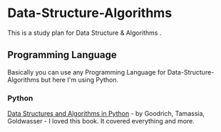 # Data-Structure-Algorithms
This is a study plan for Data Structure &amp; Algorithms .

## Programming Language 
Basically you can use any Programming Language  for Data-Structure-Algorithms but here I'm using Python.

### Python

[Data Structures and Algorithms in Python](https://www.amazon.com/Structures-Algorithms-Python-Michael-Goodrich/dp/1118290275/)
    - by Goodrich, Tamassia, Goldwasser
    - I loved this book. It covered everything and more.
 
